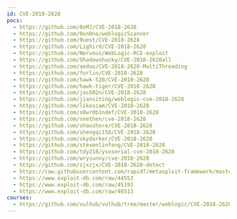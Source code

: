 ```yaml
---
id: CVE-2018-2628
pocs:
  - https://github.com/0xMJ/CVE-2018-2628
  - https://github.com/0xn0ne/weblogicScanner
  - https://github.com/9uest/CVE-2018-2628
  - https://github.com/Lighird/CVE-2018-2628
  - https://github.com/Nervous/WebLogic-RCE-exploit
  - https://github.com/Shadowshusky/CVE-2018-2628all
  - https://github.com/aedoo/CVE-2018-2628-MultiThreading
  - https://github.com/forlin/CVE-2018-2628
  - https://github.com/hawk-520/CVE-2018-2628
  - https://github.com/hawk-tiger/CVE-2018-2628
  - https://github.com/jas502n/CVE-2018-2628
  - https://github.com/jiansiting/weblogic-cve-2018-2628
  - https://github.com/likescam/CVE-2018-2628
  - https://github.com/s0wr0b1ndef/CVE-2018-2628
  - https://github.com/seethen/cve-2018-2628
  - https://github.com/shaoshore/CVE-2018-2628
  - https://github.com/shengqi158/CVE-2018-2628
  - https://github.com/skydarker/CVE-2018-2628
  - https://github.com/stevenlinfeng/CVE-2018-2628
  - https://github.com/tdy218/ysoserial-cve-2018-2628
  - https://github.com/wrysunny/cve-2018-2628
  - https://github.com/zjxzjx/CVE-2018-2628-detect
  - https://raw.githubusercontent.com/rapid7/metasploit-framework/master/modules/exploits/multi/misc/weblogic_deserialize.rb
  - https://www.exploit-db.com/raw/44553
  - https://www.exploit-db.com/raw/45193
  - https://www.exploit-db.com/raw/46513
courses:
  - https://github.com/vulhub/vulhub/tree/master/weblogic/CVE-2018-2628
---
```

